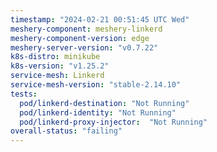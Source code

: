 ```yaml
---
timestamp: "2024-02-21 00:51:45 UTC Wed"
meshery-component: meshery-linkerd
meshery-component-version: edge
meshery-server-version: "v0.7.22"
k8s-distro: minikube
k8s-version: "v1.25.2"
service-mesh: Linkerd
service-mesh-version: "stable-2.14.10"
tests:
  pod/linkerd-destination: "Not Running"
  pod/linkerd-identity: "Not Running"
  pod/linkerd-proxy-injector:  "Not Running"
overall-status: "failing"
---
```

